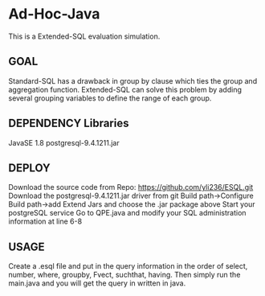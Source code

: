 # Ad-Hoc-Java
This is a Extended-SQL evaluation simulation.

## GOAL
Standard-SQL has a drawback in group by clause which ties the group and aggregation function. Extended-SQL can solve this problem by adding several grouping variables to define the range of each group.

## DEPENDENCY Libraries
JavaSE 1.8
postgresql-9.4.1211.jar

## DEPLOY
Download the source code from Repo: https://github.com/yli236/ESQL.git
Download the postgresql-9.4.1211.jar driver from git
Build path->Configure Build path->add Extend Jars and choose the .jar package above
Start your postgreSQL service
Go to QPE.java and modify your SQL administration information at line 6-8

## USAGE
Create a .esql file and put in the query information in the order of select, number, where, groupby, Fvect, suchthat,
having.
Then simply run the main.java and you will get the query in written in java.
